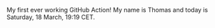My first ever working GitHub Action!
My name is Thomas and today is Saturday, 18 March, 19:19 CET. 
